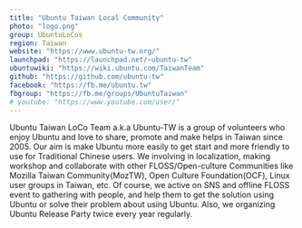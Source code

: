 ```yaml
---
title: "Ubuntu Taiwan Local Community"
photo: "logo.png"
group: UbuntuLoCos
region: Taiwan
website: "https://www.ubuntu-tw.org/"
launchpad: "https://launchpad.net/~ubuntu-tw"
ubuntuwiki: "https://wiki.ubuntu.com/TaiwanTeam"
github: "https://github.com/ubuntu-tw"
facebook: "https://fb.me/ubuntu.tw"
fbgroup: "https://fb.me/groups/UbuntuTaiwan"
# youtube: "https://www.youtube.com/user/"
---
```

Ubuntu Taiwan LoCo Team a.k.a Ubuntu-TW is a group of volunteers who enjoy Ubuntu and love to share, promote and make helps in Taiwan since 2005.
Our aim is make Ubuntu more easily to get start and more friendly to use for Traditional Chinese users.
We involving in localization, making workshop and collaborate with other FLOSS/Open-culture Communities like Mozilla Taiwan Community(MozTW), Open Culture Foundation(OCF), Linux user groups in Taiwan, etc.
Of course, we active on SNS and offline FLOSS event to gathering with people, and help them to get the solution using Ubuntu or solve their problem about using Ubuntu.
Also, we organizing Ubuntu Release Party twice every year regularly.
